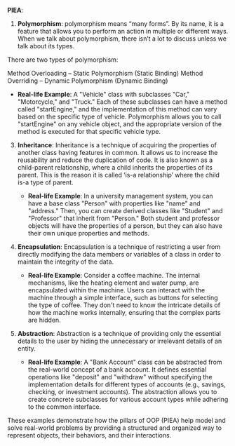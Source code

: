 **PIEA**:

1. **Polymorphism**:
   polymorphism means “many forms”. By its name, it is a feature that allows you to perform an action in multiple or different ways. When we talk about polymorphism, there isn’t a lot to discuss unless we talk about its types.

There are two types of polymorphism:

Method Overloading – Static Polymorphism (Static Binding)
Method Overriding – Dynamic Polymorphism (Dynamic Binding)


   - **Real-life Example**: A "Vehicle" class with subclasses "Car," "Motorcycle," and "Truck." Each of these subclasses can have a method called "startEngine," and the implementation of this method can vary based on the specific type of vehicle. Polymorphism allows you to call "startEngine" on any vehicle object, and the appropriate version of the method is executed for that specific vehicle type.

3. **Inheritance**:
   Inheritance is a technique of acquiring the properties of another class having features in common. It allows us to increase the reusability and reduce the duplication of code. It is also known as a child-parent relationship, where a child inherits the properties of its parent. This is the reason it is called ‘is-a relationship’ where the child is-a type of parent.
   
   - **Real-life Example**: In a university management system, you can have a base class "Person" with properties like "name" and "address." Then, you can create derived classes like "Student" and "Professor" that inherit from "Person." Both student and professor objects will have the properties of a person, but they can also have their own unique properties and methods.

4. **Encapsulation**:
   Encapsulation is a technique of restricting a user from directly modifying the data members or variables of a class in order to maintain the integrity of the data.
   
   - **Real-life Example**: Consider a coffee machine. The internal mechanisms, like the heating element and water pump, are encapsulated within the machine. Users can interact with the machine through a simple interface, such as buttons for selecting the type of coffee. They don't need to know the intricate details of how the machine works internally, ensuring that the complex parts are hidden.

5. **Abstraction**:
   Abstraction is a technique of providing only the essential details to the user by hiding the unnecessary or irrelevant details of an entity. 
   - **Real-life Example**: A "Bank Account" class can be abstracted from the real-world concept of a bank account. It defines essential operations like "deposit" and "withdraw" without specifying the implementation details for different types of accounts (e.g., savings, checking, or investment accounts). The abstraction allows you to create concrete subclasses for various account types while adhering to the common interface.

These examples demonstrate how the pillars of OOP (PIEA) help model and solve real-world problems by providing a structured and organized way to represent objects, their behaviors, and their interactions.
